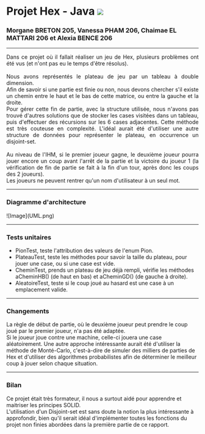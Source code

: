# Projet Hex - Java <img src="https://media.giphy.com/media/WFZvB7VIXBgiz3oDXE/giphy.gif" width="40">
### Morgane BRETON 205, Vanessa PHAM 206, Chaimae EL MATTARI 206 et Alexia BENCE 206

---

<article style="text-align: justify">
    Dans ce projet où il fallait réaliser un jeu de Hex, plusieurs problèmes ont été vus (et n'ont pas eu le temps d'être résolus). <br /><br />
    Nous avons représentés le plateau de jeu par un tableau à double dimension. <br />
    Afin de savoir si une partie est finie ou non, nous devons chercher s'il existe un chemin entre le haut et le bas de cette matrice, ou entre la gauche et la droite. <br/>
    Pour gérer cette fin de partie, avec la structure utilisée, nous n'avons pas trouvé d'autres solutions
    que de stocker les cases visitées dans un tableau, puis d'effectuer des récursions sur les 6 cases adjacentes.
    Cette méthode est très couteuse en complexité.
    L'idéal aurait été d'utiliser une autre structure de données pour représenter le plateau, en occurrence un disjoint-set.<br /><br />
    Au niveau de l'IHM, si le premier joueur gagne, le deuxième joueur pourra jouer encore un coup avant l'arrêt de la partie et la victoire du joueur 1
    (la vérification de fin de partie se fait à la fin d'un tour, après donc les coups des 2 joueurs). <br/>
    Les joueurs ne peuvent rentrer qu'un nom d'utilisateur à un seul mot.
</article>

---

<h3>Diagramme d'architecture</h3>
![Image](UML.png)

---

<h3>Tests unitaires</h3>
<ul>
    <li>
    PionTest, teste l'attribution des valeurs de l'enum Pion.
    </li>
    <li>
    PlateauTest, teste les méthodes pour savoir la taille du plateau, pour jouer une case, ou si une case est vide.
    </li>
    <li>
    CheminTest, prends un plateau de jeu déjà rempli, vérifie les méthodes aCheminHB() (de haut en bas) et aCheminGD() (de gauche à droite).
    </li>
    <li>
    AleatoireTest, teste si le coup joué au hasard est une case à un emplacement valide.
    </li>
</ul>

---
<h3> Changements </h3>
<p>La règle de début de partie, où le deuxième joueur peut prendre le coup joué par le premier joueur, n'a pas été adaptée.
<br/>
Si le joueur joue contre une machine, celle-ci jouera une case aléatoirement.
Une autre approche intéressante aurait été d'utiliser la méthode de Monté-Carlo, c'est-à-dire de simuler des milliers de parties de Hex
et d'utiliser des algorithmes probabilistes afin de déterminer le meilleur coup à jouer selon chaque situation.
</p>

---
<h3>Bilan</h3>
<p>
Ce projet était très formateur, il nous a surtout aidé pour apprendre et maitriser les principes SOLID. <br/>
L'utilisation d'un Disjoint-set est sans doute la notion la plus intéressante à approfondir, bien qu'il serait idéal d'implémenter
toutes les fonctions du projet non finies abordées dans la première partie de ce rapport.
</p>
